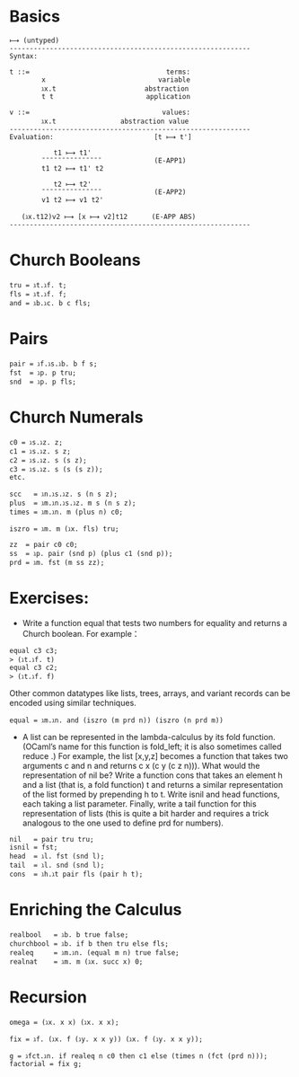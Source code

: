 # Basics
```lambda
⟼ (untyped)
------------------------------------------------------------
Syntax:

t ::=                                  terms:
        x                            variable
        ℷx.t                      abstraction
        t t                       application

v ::=                                 values:
        ℷx.t                abstraction value
------------------------------------------------------------
Evaluation:                         [t ⟼ t']

           t1 ⟼ t1'
        ¯¯¯¯¯¯¯¯¯¯¯¯¯¯¯             (E-APP1)
        t1 t2 ⟼ t1' t2

           t2 ⟼ t2'
        ¯¯¯¯¯¯¯¯¯¯¯¯¯¯¯             (E-APP2)
        v1 t2 ⟼ v1 t2'

   (ℷx.t12)v2 ⟼ [x ⟼ v2]t12      (E-APP ABS)
------------------------------------------------------------
```

# Church Booleans
```lambda
tru = ℷt.ℷf. t;
fls = ℷt.ℷf. f;
and = ℷb.ℷc. b c fls;
```
# Pairs
```lambda
pair = ℷf.ℷs.ℷb. b f s;
fst  = ℷp. p tru;
snd  = ℷp. p fls;
```

# Church Numerals
```lambda
c0 = ℷs.ℷz. z;
c1 = ℷs.ℷz. s z;
c2 = ℷs.ℷz. s (s z);
c3 = ℷs.ℷz. s (s (s z));
etc.

scc   = ℷn.ℷs.ℷz. s (n s z);
plus  = ℷm.ℷn.ℷs.ℷz. m s (n s z);
times = ℷm.ℷn. m (plus n) c0;

iszro = ℷm. m (ℷx. fls) tru;

zz  = pair c0 c0;
ss  = ℷp. pair (snd p) (plus c1 (snd p));
prd = ℷm. fst (m ss zz);
```

# Exercises:
* Write a function equal that tests two numbers for equality and returns a Church boolean. For example：
```lambda
equal c3 c3;
> (ℷt.ℷf. t)
equal c3 c2;
> (ℷt.ℷf. f)
```
Other common datatypes like lists, trees, arrays, and variant records can be encoded using similar techniques.
```lambda
equal = ℷm.ℷn. and (iszro (m prd n)) (iszro (n prd m))
```

* A list can be represented in the lambda-calculus by its fold function. (OCaml’s name for this function is fold_left; it is also sometimes called reduce .) For example, the list [x,y,z] becomes
a function that takes two arguments c and n and returns c x (c y (c z n))). What would the representation of nil be? Write a function cons that takes an element h and a list (that is, a fold function) t and returns a similar representation of the list formed by prepending h to t. Write isnil and head functions, each taking a list parameter. Finally, write a tail function for this representation of lists (this is quite a bit harder and requires a trick analogous to the one used to define prd for numbers).
```lambda
nil   = pair tru tru;
isnil = fst;
head  = ℷl. fst (snd l);
tail  = ℷl. snd (snd l);
cons  = ℷh.ℷt pair fls (pair h t);
```

# Enriching the Calculus
```lambda
realbool   = ℷb. b true false;
churchbool = ℷb. if b then tru else fls;
realeq     = ℷm.ℷn. (equal m n) true false;
realnat    = ℷm. m (ℷx. succ x) 0;
```

# Recursion
```lambda
omega = (ℷx. x x) (ℷx. x x);

fix = ℷf. (ℷx. f (ℷy. x x y)) (ℷx. f (ℷy. x x y));

g = ℷfct.ℷn. if realeq n c0 then c1 else (times n (fct (prd n)));
factorial = fix g;
```

